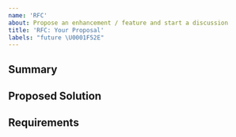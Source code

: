 ```yaml
---
name: 'RFC'
about: Propose an enhancement / feature and start a discussion
title: 'RFC: Your Proposal'
labels: "future \U0001F52E"
---
```


<!--
  🚨 RFCs are for proposed changes (not bugs or questions)
  Specifically they are whenever you'd like to see new features
  being added to urql, or enable new use-cases.
  They're also relevant whenever @urql/core is changed, since
  changes to e.g. the `Client` or `Exchange` types are kept rare
  and lean.
-->

## Summary

<!--
  Describe in a couple of words WHAT you're proposing.
  If relevant, include WHY this should be addressed now.
  The problem should be clearly stated and the solution
  should be summarised.
-->

## Proposed Solution

<!--
  Explain the solution you're proposing in detail.
  HOW will this change be implemented?
  HOW does it work?
-->

## Requirements

<!--
  This section is OPTIONAL.
  But if your proposed solution has multiple ways
  of being implemented, you don't want to state how
  it may be implemented, or you don't know yet how
  it will be implemented, then:
  List what the implementation needs to do at the very least.
-->
